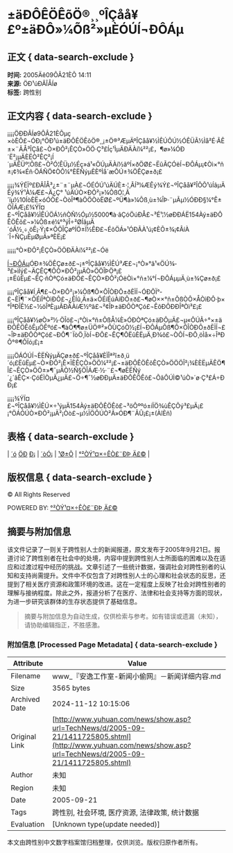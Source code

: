 # ±äÐÔÊÖÊõÖ®¸¸ºÎÇåå¥£º±äÐÔ»¼Õß²»µÈÓÚÍ¬ÐÔÁµ

## 正文 { data-search-exclude }


**时间:** 2005Äê09ÔÂ21ÈÕ 14:11  
**来源:** ÖÐ¹úÐÂÎÅÍø  
**标签:** 跨性别  

## 正文内容 { data-search-exclude }

¡¡¡¡ÖÐÐÂÍø9ÔÂ21ÈÕµç ×òÈÕ£¬ÓÐ¡°ÖÐ¹ú±äÐÔÊÖÊõÖ®¸¸¡±Ö®³ÆµÄºÎÇåå¥½ÌÊÚÔÚ½ÓÊÜÃ½Ìå²É·ÃÊ±×¨ÃÅ³ÎÇå£¬Ò×ÐÔ²¡ÊÇÒ»ÖÖ·Ç³£Íç¹ÌµÄÐÄÀí¼²²¡£，¶ø»¼ÓÐ´Ë²¡µÄÈËÒ²ÊÇ²¡Í´µÄÊÜº¦Õß£¬Ò²Ó¦ÊÜµ½Éç»á¹«ÖÚµÄÀí½âºÍ×ðÖØ£¬ËûÃÇÓëÍ¬ÐÔÁµ¡¢Òì×°ñ±¡¢¾«Éñ·ÖÁÑÖ¢ÒÔ¼°ÈËÑýµÈÈºÌå´æÔÚ±¾ÖÊÇø±ð¡£

¡¡¡¡¾ÝÉÏº£ÐÂÎÅ³¿±¨±¨µÀ£¬ÓÉÓÚ¹úÄÚÈ±·¦¸ÃÍ³¼ÆÊý¾Ý£¬ºÎÇåå¥²ÎÕÕ¹úÍâµÄÊý¾Ý¹À¼Æ£¬Ä¿Ç° ¹úÄÚÒ×ÐÔ²¡»¼ÕßÓ¦¸Ã´ïµ½10ÍòÈË×óÓÒ£¬ÒòÎª¶àÖÖÒòËØ£¬ºÜ¶à»¼Õß¸ù±¾ÎÞ·¨µÃµ½ÓÐÐ§¼°Ê±ÖÎÁÆ¡£¾ÝÏ¤£¬ºÎÇåå¥½ÌÊÚÖÁ½ñÒÑ½Óµ½5000¶à·âÇóÖúÐÅ£¬³É¹¦½øÐÐÁË154Àý±äÐÔÊÖÊõ£¬»¼Õß±é¼°³ýÎ÷²ØÍâµÄ´óÂ½¸÷¸öÊ¡·Ý¡¢×ÔÖÎÇøºÍÖ±Ï½ÊÐ£¬ÉõÖÁ»¹ÓÐÃÀ¹ú¡¢ÈÕ±¾¡¢ÂíÀ´Î÷ÑÇµÈµØµÄ»ªÈË¡£

¡¡¡¡¡°Ò×ÐÔ²¡ÊÇÒ»ÖÖÐÄÀí¼²²¡£¬Óë

[Í¬ÐÔÁµ](http://www.iask.com/n?k=Í¬ÐÔÁµ "Í¬ÐÔÁµ")ÓÐ±¾ÖÊÇø±ð£¬¡±ºÎÇåå¥½ÌÊÚ³Æ£¬¡°Ò»°ã¹«ÖÚ¾­³£»ìÏý£¬ÄÇÊÇ¶ÔÒ×ÐÔ²¡µÄÒ»ÖÖÎÞÖª¡£¡±ËûËµ£¬ÊÇ·ñÒªÇó±äÐÔ£¬ÊÇÒ×ÐÔ²¡ÓëÒì×°ñ±¼°Í¬ÐÔÁµµÄ¸ù±¾Çø±ð¡£

¡¡¡¡ºÎÇåå¥Í¸Â¶£¬Ò×ÐÔ²¡»¼Õß¶Ô×ÔÎÒÐÔ±ðÈÏÍ¬ÓÐÕÏ°­£¬ÈÏ¶¨×ÔÉíÎªÒìÐÔ£¬¿ÊÍû¸Ä±ä×ÔÉíÉúÀíÐÔ±ð£¬¶øÒ××°ñ±ÕßÒÔ×ÅÒìÐÔ·þ×°ÎªÐÎÊ½£¬½öÎªÈ¡µÃÐÄÀíÆ½ºâ£¬²¢ÎÞ±äÐÔÒªÇó£¬ÊôÐÔÐÐÎªÒì³£¡£

¡¡¡¡ºÎÇåå¥½øÒ»²½·ÖÎö£¬¡°Òì×°ñ±ÕßÅ¼È»ÓÐÒªÇó±äÐÔµÄ£¬µ«ÔÚÃ÷°×±äÐÔÊÖÊõÊµÖÊºó£¬¶àÔ¶¶ø±ÜÖ®²»ÔÙÇóÒ½¡£Í¬ÐÔÁµÕß¶Ô×ÔÎÒÐÔ±ðÈÏÍ¬£¬ÎÞ±äÐÔÒªÇó£¬ÐÔ¶¨ÏòÖ¸ÏòÍ¬ÐÔ£¬ÊÇ¶ÔËûÈËµÄ¸Ð¾õ£¬ÒÔÍ¬ÐÔ¸öÌå×÷ÎªÐÔ°®¶ÔÏó¡£¡±

¡¡¡¡ÖÁÓÚÍ¬ÈËÑýµÄÇø±ð£¬ºÎÇåå¥ÈÏÎª²î±ð¸ü´ó¡£ËûËµ£¬Ò×ÐÔ²¡Ê×ÏÈÊÇÒ»ÖÖ¼²²¡£¬±äÐÔÊÖÊõÊÇÒ»ÖÖÖÎ²¡¾ÈÈËµÄÊÖ¶Î£¬ÊÇÒ»ÖÖ±»¶¯µÄÒ½Ñ§ÖÎÁÆ·½·¨£¬¶øÈËÑý´¿´âÊÇ×·ÇóÉÌÒµÄ¿µÄ£¬Ö÷¶¯½øÐÐµÄ±äÐÔÊÖÊõ£¬ÕâÔÚÌ©¹úÒ»´ø·Ç³£Á÷ÐÐ¡£

¡¡¡¡¾ÝÏ¤£¬ºÎÇåå¥½ÌÊÚ×÷¹ýµÄ154Àý±äÐÔÊÖÊõ£¬³öÔººó±íÏÖ¾ùÊÇÕý³£µÄ¡£¡°ÖÁÓÚÒ×ÐÔ²¡µÄ²¡Òò£¬µ½ÏÖÔÚÒ²Ã»ÓÐ¶¨ÂÛ¡£¡±(ÀîÈñ)

## 表格 { data-search-exclude }
| [´ó](javascript:doZoom\(18\)) [ÖÐ](javascript:doZoom\(16\)) [Ð¡](javascript:doZoom\(12\)) | [´òÓ¡](javascript:print\(\)) | [¹Ø±Õ](javascript:window.close\(\)) | [°²ÒÝ¹¤×÷ÊÒ£¨ÐÞ¸Ä£©](http://sindy.jyzxw.net/ "µã»÷½øÈë°²ÒÝ¹¤×÷ÊÒÖ÷Õ¾£¡£¡£¡") |

## 版权信息 { data-search-exclude }
© All Rights Reserved

POWERED BY: [°²ÒÝ¹¤×÷ÊÒ£¨ÐÞ¸Ä£©](http://sindy.jyzxw.net/ "°²ÒÝ¹¤×÷ÊÒÐÞ¸ÄÓÚ11ÔÂ8ÈÕ-Èç¹ûÊ¹ÓÃ±¾ÐÞ¸Ä³ÌÐò£¬²»ÒªÈ¥µôÕâÐ©ËµÃ÷¡£")

## 摘要与附加信息

<!-- tcd_abstract -->
该文件记录了一则关于跨性别人士的新闻报道，原文发布于2005年9月21日。报道讨论了跨性别者在社会中的处境，内容中提到跨性别人士所面临的困难以及在适应和过渡过程中经历的挑战。文章引述了一些统计数据，强调社会对跨性别者的认知和支持尚需提升。文件中不仅包含了对跨性别人士的心理和社会状态的反思，还提到了相关医疗资源和政策环境的改进。这在一定程度上反映了社会对跨性别者的理解与接纳程度。除此之外，报道分析了在医疗、法律和社会支持等方面的现状，为进一步研究该群体的生存状态提供了基础信息。
<!-- tcd_abstract_end -->

> 摘要与附加信息为自动生成，仅供检索与参考。如有错误或遗漏（未知），请协助编辑指正，不胜感激。

### 附加信息 [Processed Page Metadata] { data-search-exclude }

| Attribute       | Value                                  |
|-----------------|----------------------------------------|
| Filename        | www_『安逸工作室-新闻小偷网』－新闻详细内容.md                             |
| Size            | 3565 bytes                           |
| Archived Date   | 2024-11-12 10:15:06                             |
| Original Link   | [http://www.yuhuan.com/news/show.asp?url=TechNews/d/2005-09-21/1411725805.shtml](http://www.yuhuan.com/news/show.asp?url=TechNews/d/2005-09-21/1411725805.shtml)                       |
| Author          | 未知                               |
| Region          | 未知                               |
| Date            | 2005-09-21                                 |
| Tags            | 跨性别, 社会环境, 医疗资源, 法律政策, 统计数据                                 |
| Evaluation            | [Unknown type(update needed)]                                 |
<!-- tcd_table_end -->

本文由跨性别中文数字档案馆归档整理，仅供浏览。版权归原作者所有。
